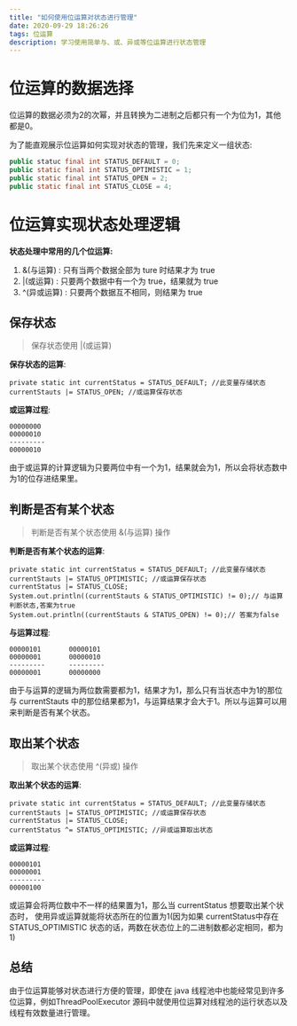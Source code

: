 ```yaml
---
title: "如何使用位运算对状态进行管理"
date: 2020-09-29 18:26:26
tags: 位运算
description: 学习使用简单与、或、异或等位运算进行状态管理
---
```

# 位运算的数据选择
位运算的数据必须为2的次幂，并且转换为二进制之后都只有一个为位为1，其他都是0。

为了能直观展示位运算如何实现对状态的管理，我们先来定义一组状态:

``` java
public statuc final int STATUS_DEFAULT = 0;
public static final int STATUS_OPTIMISTIC = 1;
public static final int STATUS_OPEN = 2;
public static final int STATUS_CLOSE = 4;
```

# 位运算实现状态处理逻辑
**状态处理中常用的几个位运算:**

1. &(与运算)   : 只有当两个数据全部为 ture 时结果才为 true
2. |(或运算)   : 只要两个数据中有一个为 true，结果就为 true
3. ^(异或运算) : 只要两个数据互不相同，则结果为 true

## 保存状态
>保存状态使用 |(或运算)

**保存状态的运算**:
```
private static int currentStatus = STATUS_DEFAULT; //此变量存储状态
currentStauts |= STATUS_OPEN; //或运算保存状态
```
**或运算过程**:
```
00000000
00000010
---------
00000010
```

由于或运算的计算逻辑为只要两位中有一个为1，结果就会为1，所以会将状态数中为1的位存进结果里。

##  判断是否有某个状态
> 判断是否有某个状态使用 &(与运算) 操作

**判断是否有某个状态的运算**:
```
private static int currentStatus = STATUS_DEFAULT; //此变量存储状态
currentStauts |= STATUS_OPTIMISTIC; //或运算保存状态
currentStatus |= STATUS_CLOSE;
System.out.println((currentStauts & STATUS_OPTIMISTIC) != 0);// 与运算判断状态,答案为true
System.out.println((currentStauts & STATUS_OPEN) != 0);// 答案为false
```
**与运算过程**:
```
00000101       00000101
00000001       00000010
---------      ---------
00000001       00000000
```
由于与运算的逻辑为两位数需要都为1，结果才为1，那么只有当状态中为1的那位与 currentStauts 中的那位结果都为1，与运算结果才会大于1。所以与运算可以用来判断是否有某个状态。

## 取出某个状态

> 取出某个状态使用 ^(异或) 操作

**取出某个状态的运算**:
```
private static int currentStatus = STATUS_DEFAULT; //此变量存储状态
currentStauts |= STATUS_OPTIMISTIC; //或运算保存状态
currentStatus |= STATUS_CLOSE;
currentStatus ^= STATUS_OPTIMISTIC; //异或运算取出状态
```
**或运算过程**:
```
00000101
00000001
---------
00000100
```

或运算会将两位数中不一样的结果置为1，那么当 currentStatus 想要取出某个状态时， 使用异或运算就能将状态所在的位置为1(因为如果 currentStatus中存在 STATUS_OPTIMISTIC 状态的话，两数在状态位上的二进制数都必定相同，都为1)

## 总结
由于位运算能够对状态进行方便的管理，即使在 java 线程池中也能经常见到许多位运算，例如ThreadPoolExecutor 源码中就使用位运算对线程池的运行状态以及线程有效数量进行管理。
